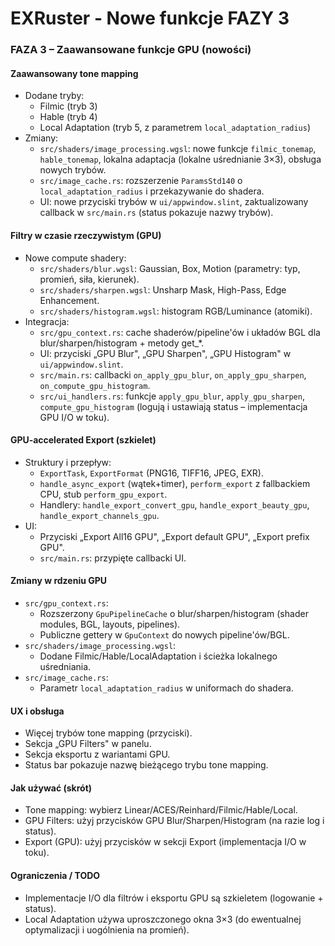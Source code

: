 # EXRuster - Nowe funkcje FAZY 3

### FAZA 3 – Zaawansowane funkcje GPU (nowości)

#### Zaawansowany tone mapping

- Dodane tryby:
  - Filmic (tryb 3)
  - Hable (tryb 4)
  - Local Adaptation (tryb 5, z parametrem `local_adaptation_radius`)
- Zmiany:
  - `src/shaders/image_processing.wgsl`: nowe funkcje `filmic_tonemap`, `hable_tonemap`, lokalna adaptacja (lokalne uśrednianie 3×3), obsługa nowych trybów.
  - `src/image_cache.rs`: rozszerzenie `ParamsStd140` o `local_adaptation_radius` i przekazywanie do shadera.
  - UI: nowe przyciski trybów w `ui/appwindow.slint`, zaktualizowany callback w `src/main.rs` (status pokazuje nazwy trybów).

#### Filtry w czasie rzeczywistym (GPU)

- Nowe compute shadery:
  - `src/shaders/blur.wgsl`: Gaussian, Box, Motion (parametry: typ, promień, siła, kierunek).
  - `src/shaders/sharpen.wgsl`: Unsharp Mask, High-Pass, Edge Enhancement.
  - `src/shaders/histogram.wgsl`: histogram RGB/Luminance (atomiki).
- Integracja:
  - `src/gpu_context.rs`: cache shaderów/pipeline'ów i układów BGL dla blur/sharpen/histogram + metody get\_\*.
  - UI: przyciski „GPU Blur", „GPU Sharpen", „GPU Histogram" w `ui/appwindow.slint`.
  - `src/main.rs`: callbacki `on_apply_gpu_blur`, `on_apply_gpu_sharpen`, `on_compute_gpu_histogram`.
  - `src/ui_handlers.rs`: funkcje `apply_gpu_blur`, `apply_gpu_sharpen`, `compute_gpu_histogram` (logują i ustawiają status – implementacja GPU I/O w toku).

#### GPU‑accelerated Export (szkielet)

- Struktury i przepływ:
  - `ExportTask`, `ExportFormat` (PNG16, TIFF16, JPEG, EXR).
  - `handle_async_export` (wątek+timer), `perform_export` z fallbackiem CPU, stub `perform_gpu_export`.
  - Handlery: `handle_export_convert_gpu`, `handle_export_beauty_gpu`, `handle_export_channels_gpu`.
- UI:
  - Przyciski „Export All16 GPU", „Export default GPU", „Export prefix GPU".
  - `src/main.rs`: przypięte callbacki UI.

#### Zmiany w rdzeniu GPU

- `src/gpu_context.rs`:
  - Rozszerzony `GpuPipelineCache` o blur/sharpen/histogram (shader modules, BGL, layouts, pipelines).
  - Publiczne gettery w `GpuContext` do nowych pipeline'ów/BGL.
- `src/shaders/image_processing.wgsl`:
  - Dodane Filmic/Hable/LocalAdaptation i ścieżka lokalnego uśredniania.
- `src/image_cache.rs`:
  - Parametr `local_adaptation_radius` w uniformach do shadera.

#### UX i obsługa

- Więcej trybów tone mapping (przyciski).
- Sekcja „GPU Filters" w panelu.
- Sekcja eksportu z wariantami GPU.
- Status bar pokazuje nazwę bieżącego trybu tone mapping.

#### Jak używać (skrót)

- Tone mapping: wybierz Linear/ACES/Reinhard/Filmic/Hable/Local.
- GPU Filters: użyj przycisków GPU Blur/Sharpen/Histogram (na razie log i status).
- Export (GPU): użyj przycisków w sekcji Export (implementacja I/O w toku).

#### Ograniczenia / TODO

- Implementacje I/O dla filtrów i eksportu GPU są szkieletem (logowanie + status).
- Local Adaptation używa uproszczonego okna 3×3 (do ewentualnej optymalizacji i uogólnienia na promień).
